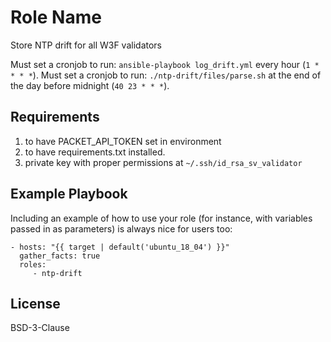 Role Name
=========

Store NTP drift for all W3F validators

Must set a cronjob to run: `ansible-playbook log_drift.yml` every hour (`1 * * * *`).
Must set a cronjob to run: `./ntp-drift/files/parse.sh` at the end of the day before midnight (`40 23 * * *`).


Requirements
------------

1. to have PACKET_API_TOKEN set in environment
2. to have requirements.txt installed.
3. private key with proper permissions at `~/.ssh/id_rsa_sv_validator`


Example Playbook
----------------

Including an example of how to use your role (for instance, with variables passed in as parameters) is always nice for users too:

    - hosts: "{{ target | default('ubuntu_18_04') }}"
      gather_facts: true
      roles:
         - ntp-drift

License
-------

BSD-3-Clause
